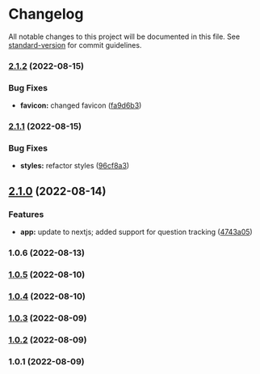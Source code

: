 # Changelog

All notable changes to this project will be documented in this file. See [standard-version](https://github.com/conventional-changelog/standard-version) for commit guidelines.

### [2.1.2](https://github.com/User5842/rafaels-list/compare/v2.1.1...v2.1.2) (2022-08-15)


### Bug Fixes

* **favicon:** changed favicon ([fa9d6b3](https://github.com/User5842/rafaels-list/commit/fa9d6b314fdefd92b1d837e5760330605514b269))

### [2.1.1](https://github.com/User5842/rafaels-list/compare/v2.1.0...v2.1.1) (2022-08-15)


### Bug Fixes

* **styles:** refactor styles ([96cf8a3](https://github.com/User5842/rafaels-list/commit/96cf8a301bc8874520234aa9863903732e14c91d))

## [2.1.0](https://github.com/User5842/rafaels-list/compare/v1.0.6...v2.1.0) (2022-08-14)

### Features

- **app:** update to nextjs; added support for question tracking ([4743a05](https://github.com/User5842/rafaels-list/commit/4743a05d34283df740b179587ee36c0e69bb132c))

### 1.0.6 (2022-08-13)

### [1.0.5](https://github.com/User5842/rafaels-list/compare/v1.0.4...v1.0.5) (2022-08-10)

### [1.0.4](https://github.com/User5842/rafaels-list/compare/v1.0.3...v1.0.4) (2022-08-10)

### [1.0.3](https://github.com/User5842/rafaels-list/compare/v1.0.2...v1.0.3) (2022-08-09)

### [1.0.2](https://github.com/User5842/rafaels-list/compare/v1.0.1...v1.0.2) (2022-08-09)

### 1.0.1 (2022-08-09)

